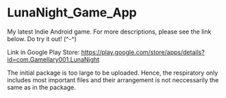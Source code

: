 # LunaNight_Game_App
My latest Indie Android game. For more descriptions, please see the link below. Do try it out! (^-^)

Link in Google Play Store: https://play.google.com/store/apps/details?id=com.Gamellary001.LunaNight

The initial package is too large to be uploaded. Hence, the respiratory only includes most important files and their arrangement is not neccessarily the same as in the package.

